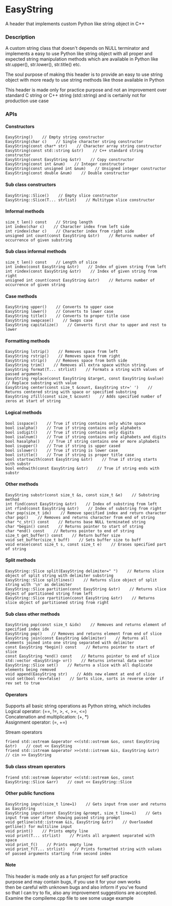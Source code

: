 # EasyString
A header that implements custom Python like string object in C++

### Description
A custom string class that doesn't depends on NULL terminator and
implements a easy to use Python like string object with all proper
and expected string manipulation methods which are available in
Python like str.upper(), str.lower(), str.title() etc.

The soul purpose of making this header is to provide an easy to
use string object with more ready to use string methods like those
available in Python

This header is made only for practice purpose and not an improvement
over standard C string or C++ string (std::string) and is certainly
not for production use case

### APIs
#### Constructors
```
EasyString()    // Empty string constructor
EasyString(char c)    // Single character string constructor
EasyString(const char* str)    // Character array string constructor
EasyString(const std::string &str)    // C++ standard string constructor
EasyString(const EasyString &str)    // Copy constructor
EasyString(const int &num)    // Integer constructor
EasyString(const unsigned int &num)    // Unsigned integer constructor
EasyString(const double &num)    // Double constructor
```

#### Sub class constructors
```
EasyString::Slice()    // Empty slice constructor
EasyString::Slice(T... strlist)    // Multitype slice constructor
```

#### Informal methods
```
size_t len() const    // String length
int index(char c)    // Character index from left side
int rindex(char c)    // Character index from right side
unsigned int count(const EasyString &str)    // Returns number of occurrence of given substring
```

#### Sub class informal methods
```
size_t len() const    // Length of slice
int index(const EasyString &str)    // Index of given string from left
int rindex(const EasyString &str)    // Index of given string from right
unsigned int count(const EasyString &str)    // Returns number of occurrence of given string
```

#### Case methods
```
EasyString upper()    // Converts to upper case
EasyString lower()    // Converts to lower case
EasyString title()    // Converts to proper title case
EasyString swapcase()    // Swaps case
EasyString capitalize()    // Converts first char to upper and rest to lower
```

#### Formatting methods
```
EasyString lstrip()    // Removes space from left
EasyString rstrip()    // Removes space from right
EasyString strip()    // Removes space from both side
EasyString trim()    // Removes all extra space within string
EasyString format(T... strlist)    // Formats a string with values of passed arguments
EasyString replace(const EasyString &target, const EasyString &value)    // Replace substring with value
EasyString center(const size_t &count, EasyString str=' ')    // Returns centered string with space or specified substring
EasyString zfill(const size_t &count)    // Adds specified number of zeros at start of string
```

#### Logical methods
```
bool isspace()    // True if string contains only white space
bool isalpha()    // True if string contains only alphabets
bool isdigit()    // True if string contains only digits
bool isalnum()    // True if string contains only alphabets and digits
bool hasalpha()    // True if string contains one or more alphabets
bool isupper()    // True if string is upper cased
bool islower()    // True if string is lower case
bool istitle()    // True if string is proper title case
bool startswith(const EasyString &str)    // True if string starts with substr
bool endswith(const EasyString &str)    // True if string ends with substr
```

#### Other methods
```
EasyString substr(const size_t &s, const size_t &e)    // Substring method
int find(const EasyString &str)    // Index of substring from left
int rfind(const EasyString &str)    // Index of substring from right
char pop(size_t idx)    // Remove specified index and return character
char pop()    // Removes and returns character from end of string
char *c_str() const    // Returns base NULL terminated string
char *begin() const    // Returns pointer to start of string
char *end() const    // Returns pointer to end of string
size_t get_buffer() const    // Return buffer size
void set_buffer(size_t buff)    // Sets buffer size to buff
void erase(const size_t s, const size_t e)    // Erases specified part of string
```

#### Split methods
```
EasyString::Slice split(EasyString delimiter=" ")    // Returns slice object of split string with delimiter substring
EasyString::Slice splitlines()    // Returns slice object of split string with '\n' as delimiter
EasyString::Slice partition(const EasyString &str)    // Returns slice object of partitioned string from left
EasyString::Slice rpartition(const EasyString &str)    // Returns slice object of partitioned string from right
```

#### Sub class other methods
```
EasyString pop(const size_t &idx)    // Removes and returns element of specified index idx
EasyString pop()    // Removes and returns element from end of slice
EasyString join(const EasyString &delimiter)    // Returns all elements joined into one string separated with delimiter
const EasyString *begin() const    // Returns pointer to start of slice
const EasyString *end() const    // Returns pointer to end of slice
std::vector <EasyString> vr()    // Returns internal data vector
EasyString::Slice set()    // Returns a slice with all duplicate elements being removed
void append(EasyString str)    // Adds new elemnt at end of slice
void set(bool rev=false)    // Sorts slice, sorts in reverse order if rev set to true
```

#### Operators
Supports all basic string operations as Python string, which includes<br>
Logical operator: (==, !=, >, <, >=, <=)<br>
Concatenation and multiplication: (+, *)<br>
Assignment operator: (=, +=)

Stream operators
```
friend std::ostream &operator <<(std::ostream &os, const EasyString &str)    // cout << EasySting
friend std::istream &operator >>(std::istream &is, EasyString &str)    // cin >> EasyString
```

#### Sub class stream operators
```
friend std::ostream &operator <<(std::ostream &os, const EasyString::Slice &arr)    // cout << EasyString::Slice
```

#### Other public functions
```
EasyString input(size_t line=1)    // Gets input from user and returns as EasyString
EasyString input(const EasyString &prompt, size_t line=1)    // Gets input from user after showing passed string prompt
void getline(std::istream &is, EasyString &str)    // Overloaded getline() for multiline input
void print()    // Prints empty line
void print(T... strlist)    // Prints all argument separated with space
void print_f()    // Prints empty line
void print_f(T... strlist)    // Prints formatted string with values of passed arguments starting from second index
```

#### Note
This header is made only as a fun project for self practice<br>
purpose and may contain bugs, if you use it for your own works<br>
then be careful with unknown bugs and also inform if you've found<br>
so that I can try to fix, also any improvement suggestions are accepted.<br>
Examine the compileme.cpp file to see some usage example
